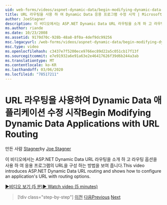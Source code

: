 ```yaml
---
uid: web-forms/videos/aspnet-dynamic-data/begin-modifying-dynamic-data-applications-with-url-routing
title: URL 라우팅을 사용 하 여 Dynamic Data 응용 프로그램 수정 시작 | Microsoft Docs
author: JoeStagner
description: 이 비디오에서는 ASP.NET Dynamic Data URL 라우팅을 소개 하 고 라우팅 옵션을 사용 하 여 응용 프로그램의 URL을 구성 하는 방법을 보여 줍니다.
ms.author: riande
ms.date: 10/23/2008
ms.assetid: 9170d70c-928b-48a8-8f0a-4def9dc99256
msc.legacyurl: /web-forms/videos/aspnet-dynamic-data/begin-modifying-dynamic-data-applications-with-url-routing
msc.type: video
ms.openlocfilehash: c3437e7f5200ece9766ec89d22a5c051cb17f13f
ms.sourcegitcommit: e7e91932a6e91a63e2e46417626f39d6b244a3ab
ms.translationtype: MT
ms.contentlocale: ko-KR
ms.lasthandoff: 03/06/2020
ms.locfileid: "78517211"
---
```

# <a name="begin-modifying-dynamic-data-applications-with-url-routing"></a><span data-ttu-id="f2bee-103">URL 라우팅을 사용하여 Dynamic Data 애플리케이션 수정 시작</span><span class="sxs-lookup"><span data-stu-id="f2bee-103">Begin Modifying Dynamic Data Applications with URL Routing</span></span>

<span data-ttu-id="f2bee-104">만든 사람 [Stagner](https://github.com/JoeStagner)</span><span class="sxs-lookup"><span data-stu-id="f2bee-104">by [Joe Stagner](https://github.com/JoeStagner)</span></span>

<span data-ttu-id="f2bee-105">이 비디오에서는 ASP.NET Dynamic Data URL 라우팅을 소개 하 고 라우팅 옵션을 사용 하 여 응용 프로그램의 URL을 구성 하는 방법을 보여 줍니다.</span><span class="sxs-lookup"><span data-stu-id="f2bee-105">This video introduces ASP.NET Dynamic Data URL routing and shows how to configure an application's URL with routing options.</span></span>

[<span data-ttu-id="f2bee-106">&#9654;비디오 보기 (5 분)</span><span class="sxs-lookup"><span data-stu-id="f2bee-106">&#9654; Watch video (5 minutes)</span></span>](https://channel9.msdn.com/Blogs/ASP-NET-Site-Videos/begin-modifying-dynamic-data-applications-with-url-routing)

> [!div class="step-by-step"]
> <span data-ttu-id="f2bee-107">[이전](begin-editing-the-templates-in-aspnet-dynamic-data-applications.md)
> [다음](enable-in-line-editing-in-aspnet-dynamic-data-applications.md)</span><span class="sxs-lookup"><span data-stu-id="f2bee-107">[Previous](begin-editing-the-templates-in-aspnet-dynamic-data-applications.md)
[Next](enable-in-line-editing-in-aspnet-dynamic-data-applications.md)</span></span>
